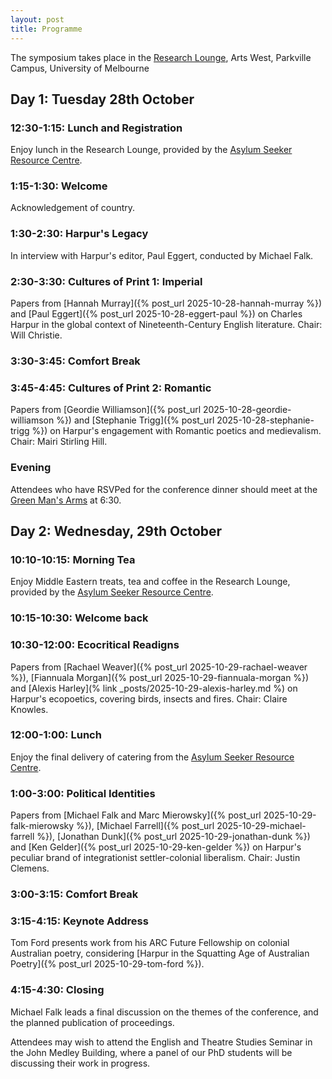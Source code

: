 ```yaml
---
layout: post
title: Programme
---
```


The symposium takes place in the [Research Lounge](https://maps.unimelb.edu.au/point?poi=664876), Arts West, Parkville Campus, University of Melbourne

## Day 1: Tuesday 28th October

### 12:30-1:15: Lunch and Registration

Enjoy lunch in the Research Lounge, provided by the [Asylum Seeker Resource Centre](https://asrc.org.au/).

### 1:15-1:30: Welcome

Acknowledgement of country.

### 1:30-2:30: Harpur's Legacy

In interview with Harpur's editor, Paul Eggert, conducted by Michael Falk.

### 2:30-3:30: Cultures of Print 1: Imperial

Papers from [Hannah Murray]({% post_url 2025-10-28-hannah-murray %}) and [Paul Eggert]({% post_url 2025-10-28-eggert-paul %}) on Charles Harpur in the global context of Nineteenth-Century English literature. Chair: Will Christie.

### 3:30-3:45: Comfort Break

### 3:45-4:45: Cultures of Print 2: Romantic

Papers from [Geordie Williamson]({% post_url 2025-10-28-geordie-williamson %}) and [Stephanie Trigg]({% post_url 2025-10-28-stephanie-trigg %}) on Harpur's engagement with Romantic poetics and medievalism. Chair: Mairi Stirling Hill.

### Evening 

Attendees who have RSVPed for the conference dinner should meet at the [Green Man's Arms](https://www.greenmansarms.com.au/) at 6:30.

## Day 2: Wednesday, 29th October

### 10:10-10:15: Morning Tea

Enjoy Middle Eastern treats, tea and coffee in the Research Lounge, provided by the [Asylum Seeker Resource Centre](https://asrc.org.au/).

### 10:15-10:30: Welcome back 

### 10:30-12:00: Ecocritical Readigns

Papers from [Rachael Weaver]({% post_url 2025-10-29-rachael-weaver %}), [Fiannuala Morgan]({% post_url 2025-10-29-fiannuala-morgan %}) and [Alexis Harley](% link _posts/2025-10-29-alexis-harley.md %) on Harpur's ecopoetics, covering birds, insects and fires. Chair: Claire Knowles.

### 12:00-1:00: Lunch

Enjoy the final delivery of catering from the [Asylum Seeker Resource Centre](https://asrc.org.au/).

### 1:00-3:00: Political Identities

Papers from [Michael Falk and Marc Mierowsky]({% post_url 2025-10-29-falk-mierowsky %}), [Michael Farrell]({% post_url 2025-10-29-michael-farrell %}), [Jonathan Dunk]({% post_url 2025-10-29-jonathan-dunk %}) and [Ken Gelder]({% post_url 2025-10-29-ken-gelder %}) on Harpur's peculiar brand of integrationist settler-colonial liberalism. Chair: Justin Clemens.

### 3:00-3:15: Comfort Break

### 3:15-4:15: Keynote Address

Tom Ford presents work from his ARC Future Fellowship on colonial Australian poetry, considering [Harpur in the Squatting Age of Australian Poetry]({% post_url 2025-10-29-tom-ford %}).

### 4:15-4:30: Closing

Michael Falk leads a final discussion on the themes of the conference, and the planned publication of proceedings.

Attendees may wish to attend the English and Theatre Studies Seminar in the John Medley Building, where a panel of our PhD students will be discussing their work in progress.

